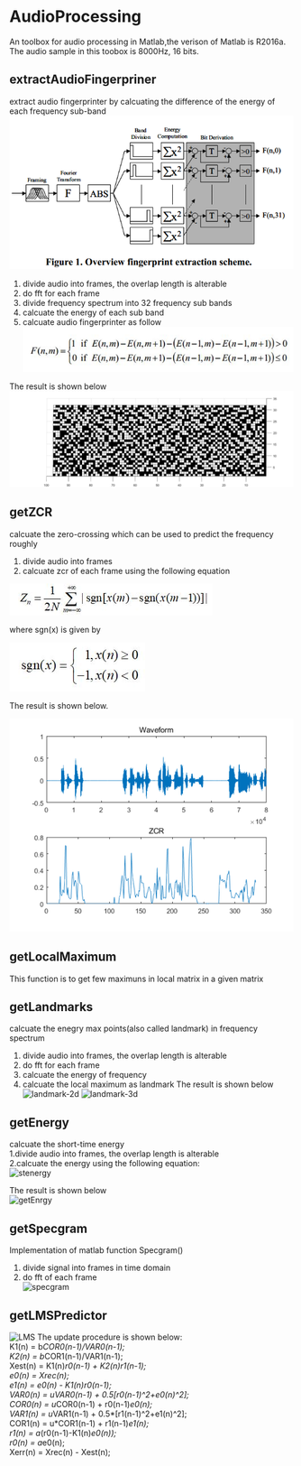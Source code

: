 # AudioProcessing
An toolbox for audio processing in Matlab,the verison of Matlab is R2016a. </br>
The audio sample in this toobox is 8000Hz, 16 bits.

## extractAudioFingerpriner
extract audio fingerprinter by calcuating the difference of the energy of each frequency sub-band 
![Extraction process](https://github.com/DandelionLau/AudioProcessing/blob/master/pic/audiofingerprinter.jpg)

1. divide audio into frames, the overlap length is alterable
2. do fft for each frame 
3. divide frequency spectrum into 32 frequency sub bands
4. calcuate the energy of each sub band
5. calcuate audio fingerprinter as follow</br>
![Bit Derviation](https://github.com/DandelionLau/AudioProcessing/blob/master/pic/bitDerivation.JPG)

The result is shown below
![printer](https://github.com/DandelionLau/AudioProcessing/blob/master/pic/fingerprinter.png)

## getZCR
calcuate the zero-crossing which can be used to predict the frequency roughly
1. divide audio into frames 
2. calcuate zcr of each frame using the following equation

![ZCR](https://github.com/DandelionLau/AudioProcessing/blob/master/pic/ZCR.JPG)
                                   
where sgn(x) is given by

![sgn(x)](https://github.com/DandelionLau/AudioProcessing/blob/master/pic/sgn.JPG)

The result is shown below.

![zcrpic](https://github.com/DandelionLau/AudioProcessing/blob/master/pic/ZeroCrossingRate.png)
## getLocalMaximum
This function is to get few maximuns in local matrix in a given matrix

## getLandmarks
calcuate the enegry max points(also called landmark) in frequency spectrum 
1. divide audio into frames, the overlap length is alterable
2. do fft for each frame 
3. calcuate the energy of frequency 
4. calcuate the local maximum as landmark
The result is shown below
![landmark-2d](https://github.com/DandelionLau/AudioProcessing-toolbox/blob/master/pic/landmark-2d.png)
![landmark-3d](https://github.com/DandelionLau/AudioProcessing-toolbox/blob/master/pic/landmark-3d.png)

## getEnergy
calcuate the short-time energy</br>
1.divide audio into frames, the overlap length is alterable</br>
2.calcuate the energy using the following equation:</br>
![stenergy](https://github.com/DandelionLau/AudioProcessing-toolbox/blob/master/pic/short-time-energy.png)

The result is shown below</br>
![getEnrgy](https://github.com/DandelionLau/AudioProcessing-toolbox/blob/master/pic/getEnergy.png)

## getSpecgram
Implementation of matlab function Specgram() 
1. divide signal into frames in time domain</br>
2. do fft of each frame</br>
![specgram](https://github.com/DandelionLau/AudioProcessing-toolbox/blob/master/pic/specgram.png)

## getLMSPredictor
![LMS](https://github.com/DandelionLau/AudioProcessing-toolbox/blob/master/pic/LMSPredictor.JPG)
The update procedure is shown below:</br>
  K1(n) = b*COR0(n-1)/VAR0(n-1);</br>
	K2(n) = b*COR1(n-1)/VAR1(n-1);</br>
	Xest(n) =  K1(n)*r0(n-1) + K2(n)*r1(n-1);</br>
	e0(n) = Xrec(n);</br>
	e1(n) = e0(n) - K1(n)*r0(n-1);</br>
	VAR0(n) = u*VAR0(n-1) + 0.5*[r0(n-1)^2+e0(n)^2];</br>
	COR0(n) = u*COR0(n-1) + r0(n-1)*e0(n);</br>
	VAR1(n) = u*VAR1(n-1) + 0.5*[r1(n-1)^2+e1(n)^2];</br>
	COR1(n) = u*COR1(n-1) + r1(n-1)*e1(n);</br>
	r1(n) = a*(r0(n-1)-K1(n)*e0(n));</br>
	r0(n) = a*e0(n);</br>
	Xerr(n) = Xrec(n) - Xest(n);</br>
